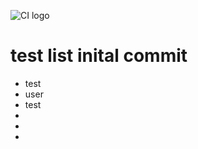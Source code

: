 ![CI logo](https://codeinstitute.s3.amazonaws.com/fullstack/ci_logo_small.png)
<h1>test list inital commit</h1>
<ul hfer="#user-experience-ux">
<li>test</li>
<li id="user-experience-ux">user</li>
<li>test</li>
<li></li>
<li></li>
<li></li>
</ul>